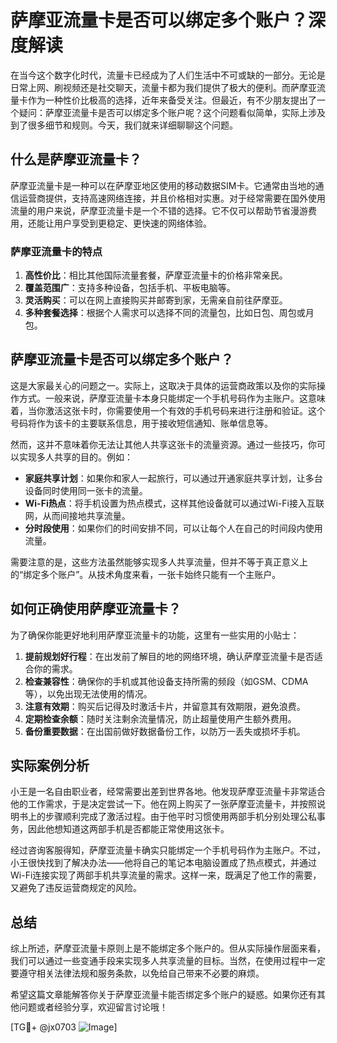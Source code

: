 # 萨摩亚流量卡是否可以绑定多个账户？深度解读

在当今这个数字化时代，流量卡已经成为了人们生活中不可或缺的一部分。无论是日常上网、刷视频还是社交聊天，流量卡都为我们提供了极大的便利。而萨摩亚流量卡作为一种性价比极高的选择，近年来备受关注。但最近，有不少朋友提出了一个疑问：萨摩亚流量卡是否可以绑定多个账户呢？这个问题看似简单，实际上涉及到了很多细节和规则。今天，我们就来详细聊聊这个问题。

## 什么是萨摩亚流量卡？

萨摩亚流量卡是一种可以在萨摩亚地区使用的移动数据SIM卡。它通常由当地的通信运营商提供，支持高速网络连接，并且价格相对实惠。对于经常需要在国外使用流量的用户来说，萨摩亚流量卡是一个不错的选择。它不仅可以帮助节省漫游费用，还能让用户享受到更稳定、更快速的网络体验。

### 萨摩亚流量卡的特点

1. **高性价比**：相比其他国际流量套餐，萨摩亚流量卡的价格非常亲民。
2. **覆盖范围广**：支持多种设备，包括手机、平板电脑等。
3. **灵活购买**：可以在网上直接购买并邮寄到家，无需亲自前往萨摩亚。
4. **多种套餐选择**：根据个人需求可以选择不同的流量包，比如日包、周包或月包。

## 萨摩亚流量卡是否可以绑定多个账户？

这是大家最关心的问题之一。实际上，这取决于具体的运营商政策以及你的实际操作方式。一般来说，萨摩亚流量卡本身只能绑定一个手机号码作为主账户。这意味着，当你激活这张卡时，你需要使用一个有效的手机号码来进行注册和验证。这个号码将作为该卡的主要联系信息，用于接收短信通知、账单信息等。

然而，这并不意味着你无法让其他人共享这张卡的流量资源。通过一些技巧，你可以实现多人共享的目的。例如：

- **家庭共享计划**：如果你和家人一起旅行，可以通过开通家庭共享计划，让多台设备同时使用同一张卡的流量。
- **Wi-Fi热点**：将手机设置为热点模式，这样其他设备就可以通过Wi-Fi接入互联网，从而间接地共享流量。
- **分时段使用**：如果你们的时间安排不同，可以让每个人在自己的时间段内使用流量。

需要注意的是，这些方法虽然能够实现多人共享流量，但并不等于真正意义上的“绑定多个账户”。从技术角度来看，一张卡始终只能有一个主账户。

## 如何正确使用萨摩亚流量卡？

为了确保你能更好地利用萨摩亚流量卡的功能，这里有一些实用的小贴士：

1. **提前规划好行程**：在出发前了解目的地的网络环境，确认萨摩亚流量卡是否适合你的需求。
2. **检查兼容性**：确保你的手机或其他设备支持所需的频段（如GSM、CDMA等），以免出现无法使用的情况。
3. **注意有效期**：购买后记得及时激活卡片，并留意其有效期限，避免浪费。
4. **定期检查余额**：随时关注剩余流量情况，防止超量使用产生额外费用。
5. **备份重要数据**：在出国前做好数据备份工作，以防万一丢失或损坏手机。

## 实际案例分析

小王是一名自由职业者，经常需要出差到世界各地。他发现萨摩亚流量卡非常适合他的工作需求，于是决定尝试一下。他在网上购买了一张萨摩亚流量卡，并按照说明书上的步骤顺利完成了激活过程。由于他平时习惯使用两部手机分别处理公私事务，因此他想知道这两部手机是否都能正常使用这张卡。

经过咨询客服得知，萨摩亚流量卡确实只能绑定一个手机号码作为主账户。不过，小王很快找到了解决办法——他将自己的笔记本电脑设置成了热点模式，并通过Wi-Fi连接实现了两部手机共享流量的需求。这样一来，既满足了他工作的需要，又避免了违反运营商规定的风险。

## 总结

综上所述，萨摩亚流量卡原则上是不能绑定多个账户的。但从实际操作层面来看，我们可以通过一些变通手段来实现多人共享流量的目标。当然，在使用过程中一定要遵守相关法律法规和服务条款，以免给自己带来不必要的麻烦。

希望这篇文章能解答你关于萨摩亚流量卡能否绑定多个账户的疑惑。如果你还有其他问题或者经验分享，欢迎留言讨论哦！

[TG💪+ @jx0703 ![Image](https://github.com/user-attachments/assets/dbca1d08-cadb-493c-b0ec-ad6f7a83f270)]